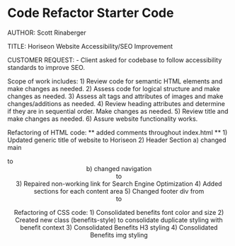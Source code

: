 # Code Refactor Starter Code

AUTHOR: Scott Rinaberger

TITLE: Horiseon Website Accessibility/SEO Improvement

CUSTOMER REQUEST: - Client asked for codebase to follow accessibility standards to improve SEO.

Scope of work includes:
    1) Review code for semantic HTML elements and make changes as needed.
    2) Assess code for logical structure and make changes as needed.
    3) Assess alt tags and attributes of images and make changes/additions as needed.
    4) Review heading attributes and determine if they are in sequential order. Make changes as needed.
    5) Review title and make changes as needed.
    6) Assure website functionality works.

Refactoring of HTML code:
    ** added comments throughout index.html **
    1) Updated generic title of website to Horiseon
    2) Header Section
        a) changed main <div> to <header>
        b) changed navigation <div> to <nav>
    3) Repaired non-working link for Search Engine Optimization
    4) Added sections for each content area
    5) Changed footer div from <div> to <footer>

Refactoring of CSS code:
    1) Consolidated benefits font color and size 
    2) Created new class (benefits-style) to consolidate duplicate styling with benefit context
    3) Consolidated Benefits H3 styling 
    4) Consolidated Benefits img styling



    

